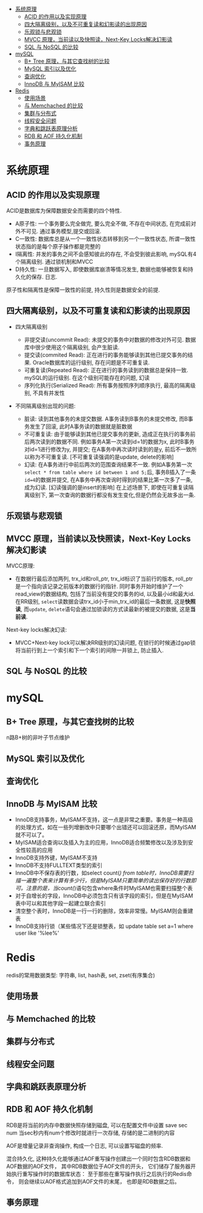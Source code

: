 - [系统原理](#%e7%b3%bb%e7%bb%9f%e5%8e%9f%e7%90%86)
  - [ACID 的作用以及实现原理](#acid-%e7%9a%84%e4%bd%9c%e7%94%a8%e4%bb%a5%e5%8f%8a%e5%ae%9e%e7%8e%b0%e5%8e%9f%e7%90%86)
  - [四大隔离级别，以及不可重复读和幻影读的出现原因](#%e5%9b%9b%e5%a4%a7%e9%9a%94%e7%a6%bb%e7%ba%a7%e5%88%ab%e4%bb%a5%e5%8f%8a%e4%b8%8d%e5%8f%af%e9%87%8d%e5%a4%8d%e8%af%bb%e5%92%8c%e5%b9%bb%e5%bd%b1%e8%af%bb%e7%9a%84%e5%87%ba%e7%8e%b0%e5%8e%9f%e5%9b%a0)
  - [乐观锁与悲观锁](#%e4%b9%90%e8%a7%82%e9%94%81%e4%b8%8e%e6%82%b2%e8%a7%82%e9%94%81)
  - [MVCC 原理，当前读以及快照读，Next-Key Locks解决幻影读](#mvcc-%e5%8e%9f%e7%90%86%e5%bd%93%e5%89%8d%e8%af%bb%e4%bb%a5%e5%8f%8a%e5%bf%ab%e7%85%a7%e8%af%bbnext-key-locks%e8%a7%a3%e5%86%b3%e5%b9%bb%e5%bd%b1%e8%af%bb)
  - [SQL 与 NoSQL 的比较](#sql-%e4%b8%8e-nosql-%e7%9a%84%e6%af%94%e8%be%83)
- [mySQL](#mysql)
  - [B+ Tree 原理，与其它查找树的比较](#b-tree-%e5%8e%9f%e7%90%86%e4%b8%8e%e5%85%b6%e5%ae%83%e6%9f%a5%e6%89%be%e6%a0%91%e7%9a%84%e6%af%94%e8%be%83)
  - [MySQL 索引以及优化](#mysql-%e7%b4%a2%e5%bc%95%e4%bb%a5%e5%8f%8a%e4%bc%98%e5%8c%96)
  - [查询优化](#%e6%9f%a5%e8%af%a2%e4%bc%98%e5%8c%96)
  - [InnoDB 与 MyISAM 比较](#innodb-%e4%b8%8e-myisam-%e6%af%94%e8%be%83)
- [Redis](#redis)
  - [使用场景](#%e4%bd%bf%e7%94%a8%e5%9c%ba%e6%99%af)
  - [与 Memchached 的比较](#%e4%b8%8e-memchached-%e7%9a%84%e6%af%94%e8%be%83)
  - [集群与分布式](#%e9%9b%86%e7%be%a4%e4%b8%8e%e5%88%86%e5%b8%83%e5%bc%8f)
  - [线程安全问题](#%e7%ba%bf%e7%a8%8b%e5%ae%89%e5%85%a8%e9%97%ae%e9%a2%98)
  - [字典和跳跃表原理分析](#%e5%ad%97%e5%85%b8%e5%92%8c%e8%b7%b3%e8%b7%83%e8%a1%a8%e5%8e%9f%e7%90%86%e5%88%86%e6%9e%90)
  - [RDB 和 AOF 持久化机制](#rdb-%e5%92%8c-aof-%e6%8c%81%e4%b9%85%e5%8c%96%e6%9c%ba%e5%88%b6)
  - [事务原理](#%e4%ba%8b%e5%8a%a1%e5%8e%9f%e7%90%86)


# 系统原理

## ACID 的作用以及实现原理
ACID是数据库为保障数据安全而需要的四个特性.
- A原子性: 一个事务要么完全做完, 要么完全不做, 不存在中间状态, 在完成前对外不可见. 通过事务模型,提交或回滚.
- C一致性: 数据库总是从一个一致性状态转移到另一个一致性状态, 所谓一致性状态指的是每个原子操作都是完整的
- I隔离性: 并发的事务之间不会感知彼此的存在, 不会受到彼此影响, mySQL有4个隔离级别. 通过锁机制和MVCC
- D持久性: 一旦数据写入, 即使数据库崩溃等情况发生, 数据也能够被恢复和持久化的保存. 日志.

原子性和隔离性是保障一致性的前提, 持久性则是数据安全的前提.


## 四大隔离级别，以及不可重复读和幻影读的出现原因
- 四大隔离级别
  - 非提交读(uncommit Read): 未提交的事务中对数据的修改对外可见. 数据库中很少使用这个隔离级别, 会产生脏读.
  - 提交读(commited Read): 正在进行的事务能够读到其他已提交事务的结果. Oracle数据库的运行级别, 存在问题是不可重复读.
  - 可重复读(Repeated Read): 正在进行的事务读到的数据总是保持一致. mySQL的运行级别. 在这个级别可能存在的问题, 幻读
  - 序列化执行(Serialized Read): 所有事务按照序列顺序执行, 最高的隔离级别, 不具有并发性

- 不同隔离级别出现的问题:
  - 脏读: 读到其他事务的未提交数据. A事务读到B事务的未提交修改, 而B事务发生了回滚, 此时A事务读的数据就是脏数据
  - 不可重复读: 由于能够读到其他已提交事务的更新, 造成正在执行的事务前后两次读到的数据不同. 例如事务A第一次读到id=1的数据为x, 此时B事务对id=1进行修改为y, 并提交; 在A事务中再次读时读到的是y, 前后不一致所以称为不可重复读. [不可重复读强调的是update, delete的影响]
  - 幻读: 在A事务进行中前后两次的范围查询结果不一致. 例如A事务第一次`select * from table where id between 1 and 5;`后, 事务B插入了一条`id=4`的数据并提交, 在A事务中再次查询时得到的结果比第一次多了一条, 成为幻读. [幻读强调的是insert的影响] 在上述场景下, 即使在可重复读隔离级别下, 第一次查询的数据行都没有发生变化,但是仍然会无故多出一条.

## 乐观锁与悲观锁

## MVCC 原理，当前读以及快照读，Next-Key Locks解决幻影读
MVCC原理:
- 在数据行最后添加两列, trx_id和roll_ptr, trx_id标识了当前行的版本, roll_ptr是一个指向该记录之前版本的数据行的指针. 同时事务开始时维护了一个read_view的数据结构, 包括了当前没有提交的事务的id, 以及最小id和最大id. 在RR级别, `select`读数据会读trx_id小于min_trx_id的最后一条数据, 这是**快照读**, 而`update`, `delete`语句会通过加锁读的方式读最新的被提交的数据, 这是**当前读**.

Next-key locks解决幻读:
- MVCC+Next-key lock可以解决RR级别的幻读问题, 在锁行的时候通过gap锁将当前行到上一个索引和下一个索引的间隙一并锁上, 防止插入.
## SQL 与 NoSQL 的比较

# mySQL

## B+ Tree 原理，与其它查找树的比较
n路B+树的非叶子节点维护
## MySQL 索引以及优化

## 查询优化

## InnoDB 与 MyISAM 比较
- InnoDB支持事务，MyISAM不支持，这一点是非常之重要。事务是一种高级的处理方式，如在一些列增删改中只要哪个出错还可以回滚还原，而MyISAM就不可以了。
- MyISAM适合查询以及插入为主的应用，InnoDB适合频繁修改以及涉及到安全性较高的应用
- InnoDB支持外键，MyISAM不支持
- InnoDB不支持FULLTEXT类型的索引
- InnoDB中不保存表的行数，如select count(*) from table时，InnoDB需要扫描一遍整个表来计算有多少行，但是MyISAM只要简单的读出保存好的行数即可。注意的是，当count(*)语句包含where条件时MyISAM也需要扫描整个表
- 对于自增长的字段，InnoDB中必须包含只有该字段的索引，但是在MyISAM表中可以和其他字段一起建立联合索引
- 清空整个表时，InnoDB是一行一行的删除，效率非常慢。MyISAM则会重建表
- InnoDB支持行锁（某些情况下还是锁整表，如 update table set a=1 where user like '%lee%'

# Redis
redis的常用数据类型: 字符串, list, hash表, set, zset(有序集合)

## 使用场景


## 与 Memchached 的比较

## 集群与分布式

## 线程安全问题

## 字典和跳跃表原理分析

## RDB 和 AOF 持久化机制
RDB是将当前的内存中数据快照存储到磁盘, 可以在配置文件中设置 save sec num 当sec秒内有num个修改时就进行一次存储, 存储的是二进制的内容

AOF是增量记录非查询操作, 构成一个日志, 可以设置写磁盘的频率.

混合持久化, 这种持久化能够通过AOF重写操作创建出一个同时包含RDB数据和AOF数据的AOF文件， 其中RDB数据位于AOF文件的开头， 它们储存了服务器开始执行重写操作时的数据库状态： 至于那些在重写操作执行之后执行的Redis命令， 则会继续以AOF格式追加到AOF文件的末尾， 也即是RDB数据之后。

## 事务原理